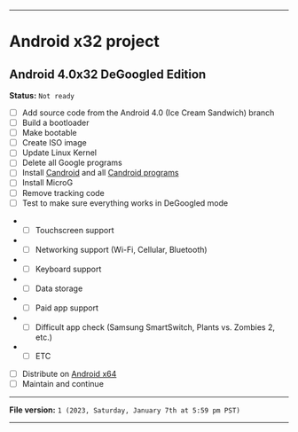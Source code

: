 
***

# Android x32 project

## Android 4.0x32 DeGoogled Edition

**Status:** `Not ready`

- [ ] Add source code from the Android 4.0 (Ice Cream Sandwich) branch
- [ ] Build a bootloader
- [ ] Make bootable
- [ ] Create ISO image
- [ ] Update Linux Kernel
- [ ] Delete all Google programs
- [ ] Install [Candroid](https://github.com/seanpm2001/Candroid/) and all [Candroid programs](https://github.com/seanpm2001/Candroid/tree/main/Candroid-Catalogue/)
- [ ] Install MicroG
- [ ] Remove tracking code
- [ ] Test to make sure everything works in DeGoogled mode
- - [ ] Touchscreen support
- - [ ] Networking support (Wi-Fi, Cellular, Bluetooth)
- - [ ] Keyboard support
- - [ ] Data storage
- - [ ] Paid app support
- - [ ] Difficult app check (Samsung SmartSwitch, Plants vs. Zombies 2, etc.)
- - [ ] ETC
- [ ] Distribute on [Android x64](https://archive.org/details/@android-x64)
- [ ] Maintain and continue

***

**File version:** `1 (2023, Saturday, January 7th at 5:59 pm PST)`

***
